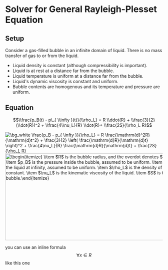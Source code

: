 # Solver for General Rayleigh-Plesset Equation

## Setup

Consider a gas-filled bubble in an infinite domain of liquid. There is no mass transfer
of gas to or from the liquid.

- Liquid density is constant (although compressibility is important).
- Liquid is at rest at a distance far from the bubble.
- Liquid temperature is uniform at a distance far from the bubble.
- Liquid's dynamic viscosity is constant and uniform.
- Bubble contents are homogenous and its temperature and pressure are uniform.

## Equation

$$\\frac{p_B(t) - p\_{ \\infty }(t)}{\\rho_L} = R \\ddot{R} + \\frac{3}{2} (\\dot{R})^2 + \\frac{4\\nu_L}{R} \\dot{R}+ \\frac{2S}{\\rho_L R}$$

<img src="https://latex.codecogs.com/png.image?\dpi{200}&space;\bg_white&space;\frac{p_B&space;-&space;p_{&space;\infty&space;}}{\rho_L}&space;=&space;R&space;\frac{\mathrm{d}^2R}{\mathrm{d}t^2}&space;&plus;&space;\frac{3}{2}&space;\left(&space;\frac{\mathrm{d}R}{\mathrm{d}t}&space;\right)^2&space;&plus;&space;\frac{4\nu_L}{R}&space;\frac{\mathrm{d}R}{\mathrm{d}t}&space;&plus;&space;\frac{2S}{\rho_L&space;R}" title="\bg_white \frac{p_B - p_{ \infty }}{\rho_L} = R \frac{\mathrm{d}^2R}{\mathrm{d}t^2} + \frac{3}{2} \left( \frac{\mathrm{d}R}{\mathrm{d}t} \right)^2 + \frac{4\nu_L}{R} \frac{\mathrm{d}R}{\mathrm{d}t} + \frac{2S}{\rho_L R}" />

<img src="http://www.sciweavers.org/tex2img.php?eq=%5Cbegin%7Bitemize%7D%0A%20%20%20%20%5Citem%20%24R%24%20is%20the%20bubble%20radius%2C%20and%20the%20overdot%20denotes%20%24%5Cmathrm%7Bd%7D%2F%5Cmathrm%7Bd%7Dt%24.%0A%20%20%20%20%5Citem%20%24p_B%24%20is%20the%20pressure%20inside%20the%20bubble%2C%20assumed%20to%20be%20uniform.%0A%20%20%20%20%5Citem%20%24p_%7B%5Cinfty%7D%24%20is%20the%20pressure%20of%20the%20liquid%20at%20infinity%2C%20assumed%20to%20be%20uniform.%0A%20%20%20%20%5Citem%20%24%5Crho_L%24%20is%20the%20density%20of%20the%20liquid%2C%20assumed%20to%20be%20constant.%0A%20%20%20%20%5Citem%20%24%5Cnu_L%24%20is%20the%20kinematic%20viscosity%20of%20the%20liquid.%0A%20%20%20%20%5Citem%20%24S%24%20is%20the%20surface%20tension%20of%20the%20bubble.%0A%5Cend%7Bitemize%7D&bc=White&fc=Black&im=jpg&fs=18&ff=modern&edit=0" align="center" border="0" alt="\begin{itemize}    \item $R$ is the bubble radius, and the overdot denotes $\mathrm{d}/\mathrm{d}t$.    \item $p_B$ is the pressure inside the bubble, assumed to be uniform.    \item $p_{\infty}$ is the pressure of the liquid at infinity, assumed to be uniform.    \item $\rho_L$ is the density of the liquid, assumed to be constant.    \item $\nu_L$ is the kinematic viscosity of the liquid.    \item $S$ is the surface tension of the bubble.\end{itemize}" width="712" height="277" />

<script src="https://cdn.mathjax.org/mathjax/latest/MathJax.js?config=TeX-AMS-MML_HTMLorMML" type="text/javascript"></script>

you can use an inline formula $$\forall x \in R$$ like this one